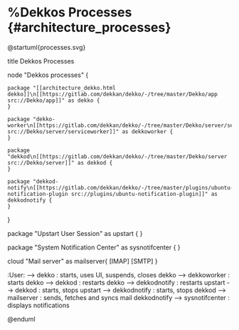 %Dekkos Processes     {#architecture_processes}
=================

@startuml{processes.svg}

title Dekkos Processes

node "Dekkos processes" {

    package "[[architecture_dekko.html dekko]]\n[[https://gitlab.com/dekkan/dekko/-/tree/master/Dekko/app src://Dekko/app]]" as dekko {
    }

    package "dekko-worker\n[[https://gitlab.com/dekkan/dekko/-/tree/master/Dekko/server/serviceworker src://Dekko/server/serviceworker]]" as dekkoworker {
    }
 
    package "dekkod\n[[https://gitlab.com/dekkan/dekko/-/tree/master/Dekko/server src://Dekko/server]]" as dekkod {
    } 

    package "dekkod-notify\n[[https://gitlab.com/dekkan/dekko/-/tree/master/plugins/ubuntu-notification-plugin src://plugins/ubuntu-notification-plugin]]" as dekkodnotify {
    }
}

package "Upstart User Session" as upstart {
}

package "System Notification Center" as sysnotifcenter {
}

cloud "Mail server" as mailserver{
    [IMAP]
    [SMTP]
}


:User: --> dekko : starts, uses UI, suspends, closes
dekko --> dekkoworker : starts
dekko --> dekkod : restarts
dekko --> dekkodnotify : restarts
upstart --> dekkod : starts, stops
upstart --> dekkodnotify : starts, stops
dekkod --> mailserver : sends, fetches and syncs mail
dekkodnotify --> sysnotifcenter : displays notifications

@enduml

